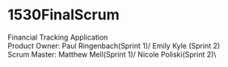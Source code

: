 # 1530FinalScrum

Financial Tracking Application\
Product Owner: Paul Ringenbach(Sprint 1)/ Emily Kyle (Sprint 2)\
Scrum Master: Matthew Mell(Sprint 1)/ Nicole Poliski(Sprint 2)\
